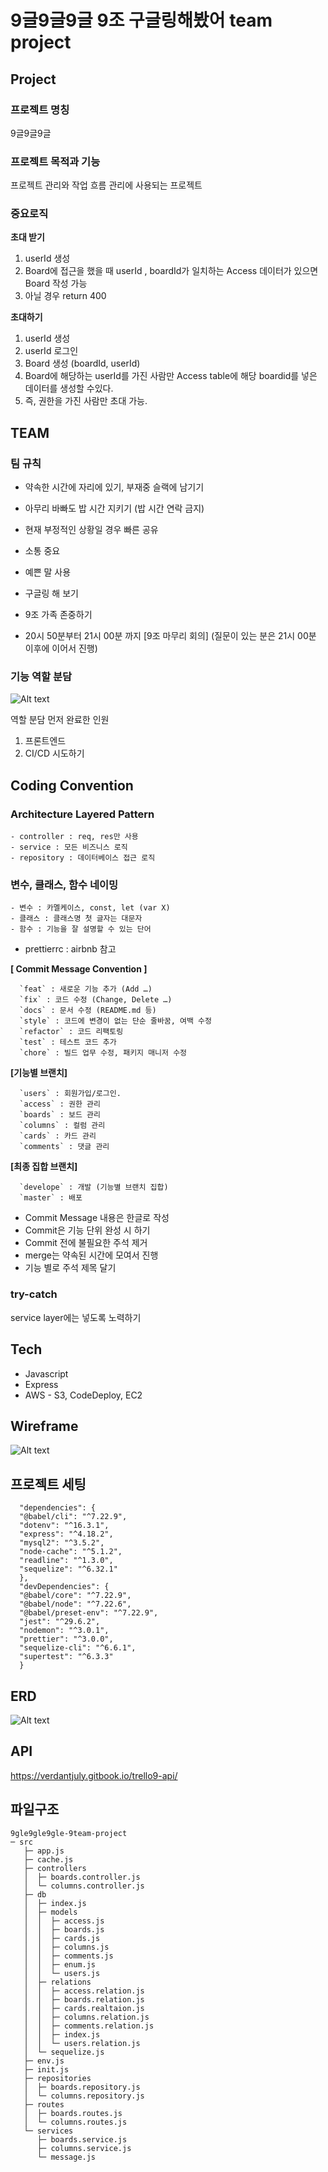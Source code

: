 # 9글9글9글 9조 구글링해봤어 team project

## Project

### 프로젝트 명칭

9글9글9글

### 프로젝트 목적과 기능

프로젝트 관리와 작업 흐름 관리에 사용되는 프로젝트

### 중요로직

**초대 받기**

1. userId 생성
2. Board에 접근을 했을 때 userId , boardId가 일치하는 Access 데이터가 있으면 Board 작성 가능
3. 아닐 경우 return 400

**초대하기**

1. userId 생성
2. userId 로그인
3. Board 생성 (boardId, userId)
4. Board에 해당하는 userId를 가진 사람만 Access table에 해당 boardid를 넣은 데이터를 생성할 수있다.
5. 즉, 권한을 가진 사람만 초대 가능.

## TEAM

### 팀 규칙

- 약속한 시간에 자리에 있기, 부재중 슬랙에 남기기

- 아무리 바빠도 밥 시간 지키기 (밥 시간 연락 금지)

- 현재 부정적인 상황일 경우 빠른 공유

- 소통 중요

- 예쁜 말 사용

- 구글링 해 보기

- 9조 가족 존중하기

- 20시 50분부터 21시 00분 까지 [9조 마무리 회의]
  (질문이 있는 분은 21시 00분 이후에 이어서 진행)

### 기능 역할 분담

![Alt text](image-1.png)

역할 분담 먼저 완료한 인원

1.  프론트엔드
2.  CI/CD 시도하기

## Coding Convention

### Architecture Layered Pattern

    - controller : req, res만 사용
    - service : 모든 비즈니스 로직
    - repository : 데이터베이스 접근 로직

### 변수, 클래스, 함수 네이밍

    - 변수 : 카멜케이스, const, let (var X)
    - 클래스 : 클래스명 첫 글자는 대문자
    - 함수 : 기능을 잘 설명할 수 있는 단어

- prettierrc : airbnb 참고

**[ Commit Message Convention ]**

      `feat` : 새로운 기능 추가 (Add …)
      `fix` : 코드 수정 (Change, Delete …)
      `docs` : 문서 수정 (README.md 등)
      `style` : 코드에 변경이 없는 단순 줄바꿈, 여백 수정
      `refactor` : 코드 리팩토링
      `test` : 테스트 코드 추가
      `chore` : 빌드 업무 수정, 패키지 매니저 수정

**[기능별 브랜치]**

      `users` : 회원가입/로그인.
      `access` : 권한 관리
      `boards` : 보드 관리
      `columns` : 컬럼 관리
      `cards` : 카드 관리
      `comments` : 댓글 관리

**[최종 집합 브랜치]**

      `develope` : 개발 (기능별 브랜치 집합)
      `master` : 배포

- Commit Message 내용은 한글로 작성
- Commit은 기능 단위 완성 시 하기
- Commit 전에 불필요한 주석 제거
- merge는 약속된 시간에 모여서 진행
- 기능 별로 주석 제목 달기

### try-catch

service layer에는 넣도록 노력하기

## Tech

- Javascript
- Express
- AWS - S3, CodeDeploy, EC2

## Wireframe

![Alt text](image-2.png)

## 프로젝트 세팅

      "dependencies": {
      "@babel/cli": "^7.22.9",
      "dotenv": "^16.3.1",
      "express": "^4.18.2",
      "mysql2": "^3.5.2",
      "node-cache": "^5.1.2",
      "readline": "^1.3.0",
      "sequelize": "^6.32.1"
      },
      "devDependencies": {
      "@babel/core": "^7.22.9",
      "@babel/node": "^7.22.6",
      "@babel/preset-env": "^7.22.9",
      "jest": "^29.6.2",
      "nodemon": "^3.0.1",
      "prettier": "^3.0.0",
      "sequelize-cli": "^6.6.1",
      "supertest": "^6.3.3"
      }

## ERD

![Alt text](image.png)

## API

https://verdantjuly.gitbook.io/trello9-api/

## 파일구조

```
9gle9gle9gle-9team-project
─ src
   ├─ app.js
   ├─ cache.js
   ├─ controllers
   │  ├─ boards.controller.js
   │  └─ columns.controller.js
   ├─ db
   │  ├─ index.js
   │  ├─ models
   │  │  ├─ access.js
   │  │  ├─ boards.js
   │  │  ├─ cards.js
   │  │  ├─ columns.js
   │  │  ├─ comments.js
   │  │  ├─ enum.js
   │  │  └─ users.js
   │  ├─ relations
   │  │  ├─ access.relation.js
   │  │  ├─ boards.relation.js
   │  │  ├─ cards.realtaion.js
   │  │  ├─ columns.relation.js
   │  │  ├─ comments.relation.js
   │  │  ├─ index.js
   │  │  └─ users.relation.js
   │  └─ sequelize.js
   ├─ env.js
   ├─ init.js
   ├─ repositories
   │  ├─ boards.repository.js
   │  └─ columns.repository.js
   ├─ routes
   │  ├─ boards.routes.js
   │  └─ columns.routes.js
   └─ services
      ├─ boards.service.js
      ├─ columns.service.js
      └─ message.js

```
